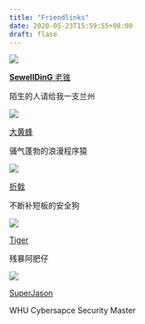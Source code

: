 ```yaml
---
title: "Friendlinks"
date: 2020-05-23T15:59:55+08:00
draft: flase
---
```


![](https://avatars3.githubusercontent.com/u/13461535?s=88&v=4)

[**SewellDinG** 老锥](https://ai-sewell.me)

陌生的人请给我一支兰州

![](https://secure.gravatar.com/avatar/51d66bff346c4c6ff1a747c08553e201?s=100&r=G&d=)

[大黄蜂](http://www.yelbee.top)

骚气蓬勃的浪漫程序猿

![](https://upload-images.jianshu.io/upload_images/6269327-88a597985d40d5f7.png?imageMogr2/auto-orient/strip%7CimageView2/2/w/1240)

[折戟](https://www.raosong.cc)

不断补短板的安全狗

![](https://canbaoafeizai.github.io/img/head.jpg)

[Tiger](https://canbaoafeizai.github.io)

残暴阿肥仔

![](https://jason1314zhang.github.io/images/avatar.png)

[SuperJason](https://jason1314zhang.github.io/)

WHU Cybersapce Security Master